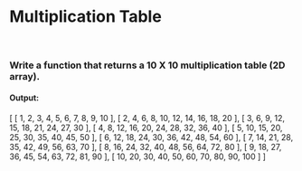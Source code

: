 <h1>Multiplication Table</h1><br />
<h3>Write a function that returns a 10 X 10 multiplication table (2D array).</h3>

<h4>Output:</h4>

<p>
[ [ 1, 2, 3, 4, 5, 6, 7, 8, 9, 10 ],
  [ 2, 4, 6, 8, 10, 12, 14, 16, 18, 20 ],
  [ 3, 6, 9, 12, 15, 18, 21, 24, 27, 30 ],
  [ 4, 8, 12, 16, 20, 24, 28, 32, 36, 40 ],
  [ 5, 10, 15, 20, 25, 30, 35, 40, 45, 50 ],
  [ 6, 12, 18, 24, 30, 36, 42, 48, 54, 60 ],
  [ 7, 14, 21, 28, 35, 42, 49, 56, 63, 70 ],
  [ 8, 16, 24, 32, 40, 48, 56, 64, 72, 80 ],
  [ 9, 18, 27, 36, 45, 54, 63, 72, 81, 90 ],
  [ 10, 20, 30, 40, 50, 60, 70, 80, 90, 100 ] ]
</p>